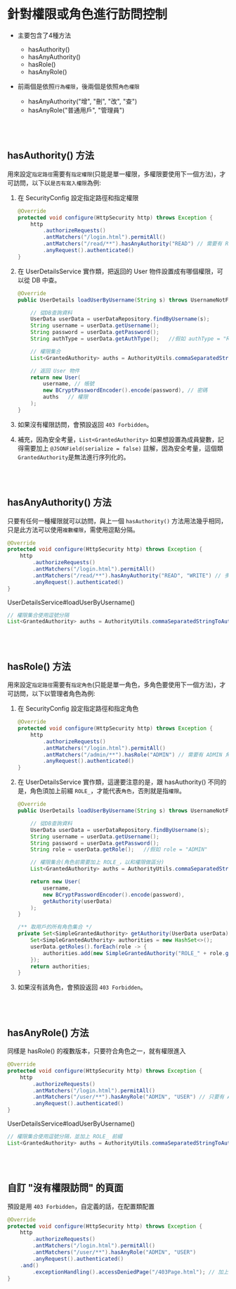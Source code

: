 # 針對權限或角色進行訪問控制

* 主要包含了4種方法

    * hasAuthority()
    * hasAnyAuthority()
    * hasRole()
    * hasAnyRole()

* 前兩個是依照`行為權限`，後兩個是依照`角色權限`

    * hasAnyAuthority("增", "刪", "改", "查")
    * hasAnyRole("普通用戶", "管理員")


<br/>

<br/>

## hasAuthority() 方法
用來設定`指定路徑`需要有`指定權限`(只能是單一權限，多權限要使用下一個方法)，才可訪問，以下以`是否有寫入權限`為例: 

1. 在 SecurityConfig 設定指定路徑和指定權限
    ```java
    @Override
    protected void configure(HttpSecurity http) throws Exception {
        http
            .authorizeRequests()
            .antMatchers("/login.html").permitAll()
            .antMatchers("/read/**").hasAnyAuthority("READ") // 需要有 READ 權限，才能訪問 /read/** 路徑
            .anyRequest().authenticated()
    }
    ```

2. 在 UserDetailsService 實作類，把返回的 User 物件設置成有哪個權限，可以從 DB 中查。

    ```java
    @Override
    public UserDetails loadUserByUsername(String s) throws UsernameNotFoundException {

        // 從DB查詢資料
        UserData userData = userDataRepository.findByUsername(s);
        String username = userData.getUsername();
        String password = userData.getPassword();
        String authType = userData.getAuthType();   //假如 authType = "READ"

        // 權限集合
        List<GrantedAuthority> auths = AuthorityUtils.commaSeparatedStringToAuthorityList(authType);

        // 返回 User 物件
        return new User(
            username, // 帳號
            new BCryptPasswordEncoder().encode(password), // 密碼
            auths   // 權限
        );
    }
    ```

3. 如果沒有權限訪問，會預設返回 `403 Forbidden`。

4. 補充，因為安全考量，`List<GrantedAuthority>` 如果想設置為成員變數，記得需要加上 `@JSONField(serialize = false)` 註解，因為安全考量，這個類`GrantedAuthority`是無法進行序列化的。


<br/>

<br/>

## hasAnyAuthority() 方法
只要有任何一種權限就可以訪問，與上一個 `hasAuthority()` 方法用法幾乎相同，只是此方法可以使用`複數權限`，需使用逗點分隔。
```java
@Override
protected void configure(HttpSecurity http) throws Exception {
    http
        .authorizeRequests()
        .antMatchers("/login.html").permitAll()
        .antMatchers("/read/**").hasAnyAuthority("READ", "WRITE") // 多個權限，使用逗點分隔
        .anyRequest().authenticated()
}
```

UserDetailsService#loadUserByUsername()

```java
// 權限集合使用逗號分隔
List<GrantedAuthority> auths = AuthorityUtils.commaSeparatedStringToAuthorityList("READ,WRITE");
```

<br/>

<br/>


## hasRole() 方法
用來設定`指定路徑`需要有`指定角色`(只能是單一角色，多角色要使用下一個方法)，才可訪問，以下以管理者角色為例: 

1. 在 SecurityConfig 設定指定路徑和指定角色
    ```java
    @Override
    protected void configure(HttpSecurity http) throws Exception {
        http
            .authorizeRequests()
            .antMatchers("/login.html").permitAll()
            .antMatchers("/admin/**").hasRole("ADMIN") // 需要有 ADMIN 角色，才能訪問 /admin/** 路徑
            .anyRequest().authenticated()
    }
    ```

2. 在 UserDetailsService 實作類，這邊要注意的是，跟 hasAuthority() 不同的是，角色須加上前綴 `ROLE_`，才能代表`角色`，否則就是指`權限`。

    ```java
    @Override
    public UserDetails loadUserByUsername(String s) throws UsernameNotFoundException {

        // 從DB查詢資料
        UserData userData = userDataRepository.findByUsername(s);
        String username = userData.getUsername();
        String password = userData.getPassword();
        String role = userData.getRole();   //假如 role = "ADMIN"

        // 權限集合(角色前需要加上 ROLE_，以和權限做區分)
        List<GrantedAuthority> auths = AuthorityUtils.commaSeparatedStringToAuthorityList("ROLE_" + role)

        return new User(
            username,
            new BCryptPasswordEncoder().encode(password),
            getAuthority(userData)
        );
    }

    /** 取用戶的所有角色集合 */
    private Set<SimpleGrantedAuthority> getAuthority(UserData userData) {
        Set<SimpleGrantedAuthority> authorities = new HashSet<>();
        userData.getRoles().forEach(role -> {
            authorities.add(new SimpleGrantedAuthority("ROLE_" + role.getName()));
        });
        return authorities;
    }
    ```

3. 如果沒有該角色，會預設返回 `403 Forbidden`。

<br/>

<br/>

## hasAnyRole() 方法
同樣是 hasRole() 的複數版本，只要符合角色之一，就有權限進入

```java
@Override
protected void configure(HttpSecurity http) throws Exception {
    http
        .authorizeRequests()
        .antMatchers("/login.html").permitAll()
        .antMatchers("/user/**").hasAnyRole("ADMIN", "USER") // 只要有 ADMIN 或 USER 角色，就能訪問 /user/** 路徑
        .anyRequest().authenticated()
}
```

UserDetailsService#loadUserByUsername()

```java
// 權限集合使用逗號分隔，並加上 ROLE_ 前綴
List<GrantedAuthority> auths = AuthorityUtils.commaSeparatedStringToAuthorityList("ROLE_ADMIN,ROLE_USER");
```


<br/>

<br/>

## 自訂 "沒有權限訪問" 的頁面
預設是用 `403 Forbidden`，自定義的話，在配置類配置

```java
@Override
protected void configure(HttpSecurity http) throws Exception {
    http
        .authorizeRequests()
        .antMatchers("/login.html").permitAll()
        .antMatchers("/user/**").hasAnyRole("ADMIN", "USER")
        .anyRequest().authenticated()
    .and()
        .exceptionHandling().accessDeniedPage("/403Page.html"); // 加上這一行即可
}
```
